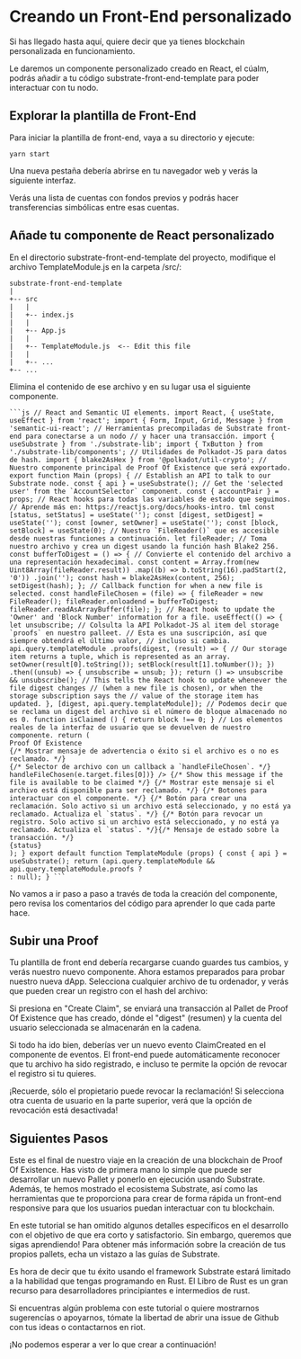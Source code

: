 # Creando un Front-End personalizado

Si has llegado hasta aquí, quiere decir que ya tienes blockchain personalizada en funcionamiento.

Le daremos un componente personalizado creado en React, el cúalm, podrás añadir a tu código substrate-front-end-template para poder interactuar con tu nodo.

## Explorar la plantilla de Front-End

Para iniciar la plantilla de front-end, vaya a su directorio y ejecute:

~~~
yarn start
~~~

Una nueva pestaña debería abrirse en tu navegador web y verás la siguiente interfaz.

Verás una lista de cuentas con fondos previos y podrás hacer transferencias simbólicas entre esas cuentas.

## Añade tu componente de React personalizado

En el directorio substrate-front-end-template del proyecto, modifique el archivo TemplateModule.js en la carpeta /src/:

~~~
substrate-front-end-template
|
+-- src
|   |
|   +-- index.js
|   |
|   +-- App.js
|   |
|   +-- TemplateModule.js  <-- Edit this file
|   |
|   +-- ...
+-- ...
~~~

Elimina el contenido de ese archivo y en su lugar usa el siguiente componente.

~~~
```js // React and Semantic UI elements. import React, { useState, useEffect } from 'react'; import { Form, Input, Grid, Message } from 'semantic-ui-react'; // Herramientas precompiladas de Substrate front-end para conectarse a un nodo // y hacer una transacción. import { useSubstrate } from './substrate-lib'; import { TxButton } from './substrate-lib/components'; // Utilidades de Polkadot-JS para datos de hash. import { blake2AsHex } from '@polkadot/util-crypto'; // Nuestro componente principal de Proof Of Existence que será exportado. export function Main (props) { // Establish an API to talk to our Substrate node. const { api } = useSubstrate(); // Get the 'selected user' from the `AccountSelector` component. const { accountPair } = props; // React hooks para todas las variables de estado que seguimos. // Aprende más en: https://reactjs.org/docs/hooks-intro. tml const [status, setStatus] = useState(''); const [digest, setDigest] = useState(''); const [owner, setOwner] = useState(''); const [block, setBlock] = useState(0); // Nuestro `FileReader()` que es accesible desde nuestras funciones a continuación. let fileReader; // Toma nuestro archivo y crea un digest usando la función hash Blake2 256. const bufferToDigest = () => { // Convierte el contenido del archivo a una representación hexadecimal. const content = Array.from(new Uint8Array(fileReader.result)) .map((b) => b.toString(16).padStart(2, '0')) .join(''); const hash = blake2AsHex(content, 256); setDigest(hash); }; // Callback function for when a new file is selected. const handleFileChosen = (file) => { fileReader = new FileReader(); fileReader.onloadend = bufferToDigest; fileReader.readAsArrayBuffer(file); }; // React hook to update the 'Owner' and 'Block Number' information for a file. useEffect(() => { let unsubscribe; // Colsulta la API Polkadot-JS al item del storage `proofs` en nuestro palleet. // Esta es una suscripción, así que siempre obtendrá el último valor, // incluso si cambia. api.query.templateModule .proofs(digest, (result) => { // Our storage item returns a tuple, which is represented as an array. setOwner(result[0].toString()); setBlock(result[1].toNumber()); }) .then((unsub) => { unsubscribe = unsub; }); return () => unsubscribe && unsubscribe(); // This tells the React hook to update whenever the file digest changes // (when a new file is chosen), or when the storage subscription says the // value of the storage item has updated. }, [digest, api.query.templateModule]); // Podemos decir que se reclama un digest del archivo si el número de bloque almacenado no es 0. function isClaimed () { return block !== 0; } // Los elementos reales de la interfaz de usuario que se devuelven de nuestro componente. return (
Proof Of Existence
{/* Mostrar mensaje de advertencia o éxito si el archivo es o no es reclamado. */}
{/* Selector de archivo con un callback a `handleFileChosen`. */}  handleFileChosen(e.target.files[0])} /> {/* Show this message if the file is available to be claimed */} {/* Mostrar este mensaje si el archivo está disponible para ser reclamado. */} {/* Botones para interactuar con el componente. */} {/* Botón para crear una reclamación. Solo activo si un archivo está seleccionado, y no está ya reclamado. Actualiza el `status`. */} {/* Botón para revocar un registro. Solo activo si un archivo está seleccionado, y no está ya reclamado. Actualiza el `status`. */}{/* Mensaje de estado sobre la transacción. */}
{status}
); } export default function TemplateModule (props) { const { api } = useSubstrate(); return (api.query.templateModule && api.query.templateModule.proofs ?
: null); } ```
~~~

No vamos a ir paso a paso a través de toda la creación del componente, pero revisa los comentarios del código para aprender lo que cada parte hace.

## Subir una Proof

Tu plantilla de front end debería recargarse cuando guardes tus cambios, y verás nuestro nuevo componente. Ahora estamos preparados para probar nuestro nueva dApp. Selecciona cualquier archivo de tu ordenador, y verás que pueden crear un registro con el hash del archivo:

Si presiona en "Create Claim", se enviará una transacción al Pallet de Proof Of Existence que has creado, dónde el "digest" (resumen) y la cuenta del usuario seleccionada se almacenarán en la cadena.

Si todo ha ido bien, deberías ver un nuevo evento ClaimCreated en el componente de eventos. El front-end puede automáticamente reconocer que tu archivo ha sido registrado, e incluso te permite la opción de revocar el registro si tu quieres.

¡Recuerde, sólo el propietario puede revocar la reclamación! Si selecciona otra cuenta de usuario en la parte superior, verá que la opción de revocación está desactivada!

## Siguientes Pasos

Este es el final de nuestro viaje en la creación de una blockchain de Proof Of Existence.
Has visto de primera mano lo simple que puede ser desarrollar un nuevo Pallet y ponerlo en ejecución usando Substrate. Además, te hemos mostrado el ecosistema Substrate, así como las herramientas que te proporciona para crear de forma rápida un front-end responsive para que los usuarios puedan interactuar con tu blockchain.

En este tutorial se han omitido algunos detalles específicos en el desarrollo con el objetivo de que era corto y satisfactorio. Sin embargo, queremos que sigas aprendiendo!
Para obtener más información sobre la creación de tus propios pallets, echa un vistazo a las guías de Substrate.

Es hora de decir que tu éxito usando el framework Substrate estará limitado a la habilidad que tengas programando en Rust. El Libro de Rust es un gran recurso para desarrolladores principiantes e intermedios de rust.

Si encuentras algún problema con este tutorial o quiere mostrarnos sugerencías o apoyarnos, tómate la libertad de abrir una issue de Github con tus ideas o contactarnos en riot.

¡No podemos esperar a ver lo que crear a continuación!
